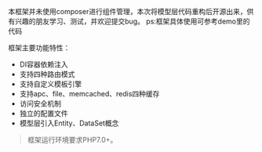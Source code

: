 
本框架并未使用composer进行组件管理，本次将模型层代码重构后开源出来，供有兴趣的朋友学习、测试，并欢迎提交bug。
ps:框架具体使用可参考demo里的代码


框架主要功能特性：

 + DI容器依赖注入
 + 支持四种路由模式
 + 支持自定义模板引擎
 + 支持apc、file、memcached、redis四种缓存
 + 访问安全机制
 + 独立的配置文件
 + 模型层引入Entity、DataSet概念

 > 框架运行环境要求PHP7.0+。
